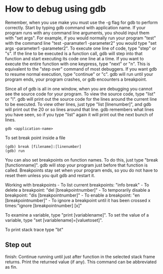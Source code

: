 How to debug using gdb 
=============================

Remember, when you use make you must use the -g flag for gdb to perform correctly.
Start by typing gdb command with application name.
If your program runs with any command line arguments, you should input them with "set args". For example, if you would normally run your program "test" with the command line "test -paramater1 -parameter2" you would type "set args -parameter1 -parameter2".
To execute one line of code, type "step" or "s". If the line to be executed is a function call, gdb will step into that function and start executing its code one line at a time. If you want to execute the entire function with one keypress, type "next" or "n". This is equivalent to the "step over" command of most debuggers.
If you want gdb to resume normal execution, type "continue" or "c". gdb will run until your program ends, your program crashes, or gdb encounters a breakpoint.

Since all of gdb is all in one window, when you are debugging you cannot see the source code for your program. To view the source code, type "list" or "l". gdb will print out the source code for the lines around the current line to be executed. To view other lines, just type "list [linenumber]", and gdb will print out the 20 or so lines around that line. gdb remembers what lines you have seen, so if you type "list" again it will print out the next bunch of lines.

~~~~~~~~~~~~~~~~~~~~~~~~~~~~~~~~~~~
gdb <application-name>
~~~~~~~~~~~~~~~~~~~~~~~~~~~~~~~~~~~

To set break point inside a file
~~~~~~~~~~~~~~~~~~~~~~~~~~~~~~~~~~~
(gdb) break [filename]:[linenumber]
(gdb) run
~~~~~~~~~~~~~~~~~~~~~~~~~~~~~~~~~~~

You can also set breakpoints on function names. To do this, just type "break [functionname]". gdb will stop your program just before that function is called. Breakpoints stay set when your program ends, so you do not have to reset them unless you quit gdb and restart it.

Working with breakpoints
	- To list current breakpoints: "info break"
	- To delete a breakpoint: "del [breakpointnumber]"
	- To temporarily disable a breakpoint: "dis [breakpointnumber]"
	- To enable a breakpoint: "en [breakpointnumber]"
	- To ignore a breakpoint until it has been crossed x times:"ignore [breakpointnumber] [x]"
	
 To examine a variable, type "print [variablename]". To set the value of a variable, type "set [variablename]=[valuetoset]".
 
 To print stack trace type "bt"

Step out
----------
finish: Continue running until just after function in the selected stack frame returns. Print the returned value (if any). This command can be abbreviated as fin.
